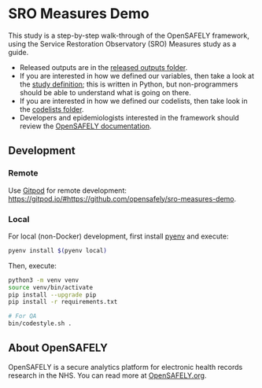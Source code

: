 # SRO Measures Demo

This study is a step-by-step walk-through of the OpenSAFELY framework, using the Service Restoration Observatory (SRO) Measures study as a guide.

* Released outputs are in the [released outputs folder][].
* If you are interested in how we defined our variables, then take a look at the [study definition][];
  this is written in Python, but non-programmers should be able to understand what is going on there.
* If you are interested in how we defined our codelists, then take look in the [codelists folder][].
* Developers and epidemiologists interested in the framework should review the [OpenSAFELY documentation][].

## Development

### Remote

Use [Gitpod][] for remote development:
<https://gitpod.io/#https://github.com/opensafely/sro-measures-demo>.

### Local

For local (non-Docker) development, first install [pyenv][] and execute:

```sh
pyenv install $(pyenv local)
```

Then, execute:

```sh
python3 -m venv venv
source venv/bin/activate
pip install --upgrade pip
pip install -r requirements.txt

# For QA
bin/codestyle.sh .
```

## About OpenSAFELY

OpenSAFELY is a secure analytics platform for electronic health records research in the NHS.
You can read more at [OpenSAFELY.org][].

[codelists folder]: codelists
[Gitpod]: https://www.gitpod.io/
[OpenSAFELY documentation]:https://docs.opensafely.org
[OpenSAFELY.org]: https://opensafely.org
[pyenv]: https://github.com/pyenv/pyenv
[released outputs folder]: released_outputs
[study definition]: analysis/study_definition.py
